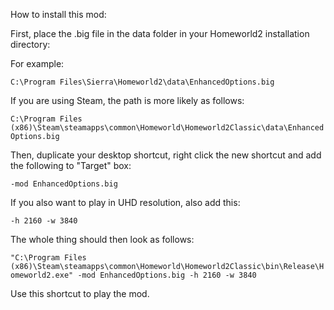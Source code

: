 How to install this mod:

First, place the .big file in the data folder in your Homeworld2 installation directory:

For example: 

```C:\Program Files\Sierra\Homeworld2\data\EnhancedOptions.big```

If you are using Steam, the path is more likely as follows: 

```C:\Program Files (x86)\Steam\steamapps\common\Homeworld\Homeworld2Classic\data\EnhancedOptions.big``` 


Then, duplicate your desktop shortcut, right click the new shortcut and add the following to "Target" box:

```-mod EnhancedOptions.big```

If you also want to play in UHD resolution, also add this:

```-h 2160 -w 3840```

The whole thing should then look as follows:

```"C:\Program Files (x86)\Steam\steamapps\common\Homeworld\Homeworld2Classic\bin\Release\Homeworld2.exe" -mod EnhancedOptions.big -h 2160 -w 3840```

Use this shortcut to play the mod.
